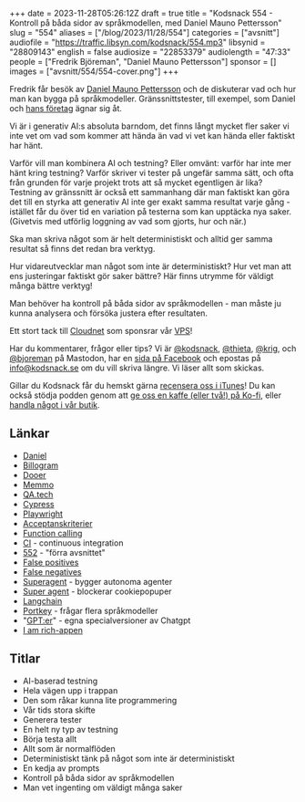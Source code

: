 +++
date = 2023-11-28T05:26:12Z
draft = true
title = "Kodsnack 554 - Kontroll på båda sidor av språkmodellen, med Daniel Mauno Pettersson"
slug = "554"
aliases = ["/blog/2023/11/28/554"]
categories = ["avsnitt"]
audiofile = "https://traffic.libsyn.com/kodsnack/554.mp3"
libsynid = "28809143"
english = false
audiosize = "22853379"
audiolength = "47:33"
people = ["Fredrik Björeman", "Daniel Mauno Pettersson"]
sponsor = []
images = ["avsnitt/554/554-cover.png"]
+++

Fredrik får besök av [Daniel Mauno Pettersson](https://mauno.io/) och de diskuterar vad och hur man kan bygga på språkmodeller. Gränssnittstester, till exempel, som Daniel och [hans företag](https://qa.tech/) ägnar sig åt.

Vi är i generativ AI:s absoluta barndom, det finns långt mycket fler saker vi inte vet om vad som kommer att hända än vad vi vet kan hända eller faktiskt har hänt.

Varför vill man kombinera AI och testning? Eller omvänt: varför har inte mer hänt kring testning? Varför skriver vi tester på ungefär samma sätt, och ofta från grunden för varje projekt trots att så mycket egentligen är lika? Testning av gränssnitt är också ett sammanhang där man faktiskt kan göra det till en styrka att generativ AI inte ger exakt samma resultat varje gång - istället får du över tid en variation på testerna som kan upptäcka nya saker. (Givetvis med utförlig loggning av vad som gjorts, hur och när.)

Ska man skriva något som är helt deterministiskt och alltid ger samma resultat så finns det redan bra verktyg.

Hur vidareutvecklar man något som inte är deterministiskt? Hur vet man att ens justeringar faktiskt gör saker bättre? Här finns utrymme för väldigt många bättre verktyg!

Man behöver ha kontroll på båda sidor av språkmodellen - man måste ju kunna analysera och försöka justera efter resultaten.

Ett stort tack till [Cloudnet](https://www.cloudnet.se) som sponsrar vår [VPS](https://en.wikipedia.org/wiki/Virtual_private_server)!

Har du kommentarer, frågor eller tips? Vi är [@kodsnack](https://social.podsnack.se/@kodsnack), [@thieta](https://6510.nu/@thieta), [@krig](https://6510.nu/@krig), och [@bjoreman](https://toot.cafe/@bjoreman) på Mastodon, har en [sida på Facebook](https://www.facebook.com/) och epostas på [info@kodsnack.se](mailto:info@kodsnack.se) om du vill skriva längre. Vi läser allt som skickas.

Gillar du Kodsnack får du hemskt gärna [recensera oss i iTunes](https://itunes.apple.com/se/podcast/kodsnack/id561631498?l=en)! Du kan också stödja podden genom att <a href="https://ko-fi.com/kodsnack" rel="payment">ge oss en kaffe (eller två!) på Ko-fi</a>, eller [handla något i vår butik](https://shop.spreadshirt.se/kodsnack/).

## Länkar ##
* [Daniel](https://mauno.io/)
* [Billogram](https://billogram.com/sv)
* [Dooer](https://www.dooer.com/)
* [Memmo](https://memmo.me/se/sv)
* [QA.tech](https://qa.tech/)
* [Cypress](https://www.cypress.io/)
* [Playwright](https://playwright.dev/)
* [Acceptanskriterier](https://resources.scrumalliance.org/Article/need-know-acceptance-criteria)
* [Function calling](https://openai.com/blog/function-calling-and-other-api-updates)
* [CI](https://en.wikipedia.org/wiki/Continuous_integration) - continuous integration
* [552](https://kodsnack.se/552/) - "förra avsnittet"
* [False positives](https://en.wikipedia.org/wiki/False_positive_rate)
* [False negatives](https://en.wikipedia.org/wiki/False_positives_and_false_negatives#False_negative_error)
* [Superagent](https://www.superagent.sh/) - bygger autonoma agenter
* [Super agent](https://www.super-agent.com/) - blockerar cookiepopuper
* [Langchain](https://www.langchain.com/use-case/agents)
* [Portkey](https://portkey.ai/) - frågar flera språkmodeller
* "[GPT:er](https://openai.com/blog/introducing-gpts)" - egna specialversioner av Chatgpt
* [I am rich-appen](https://en.wikipedia.org/wiki/I_Am_Rich)

## Titlar ##
* AI-baserad testning
* Hela vägen upp i trappan 
* Den som råkar kunna lite programmering
* Vår tids stora skifte
* Generera tester
* En helt ny typ av testning
* Börja testa allt
* Allt som är normalflöden
* Deterministiskt tänk på något som inte är deterministiskt
* En kedja av prompts
* Kontroll på båda sidor av språkmodellen
* Man vet ingenting om väldigt många saker